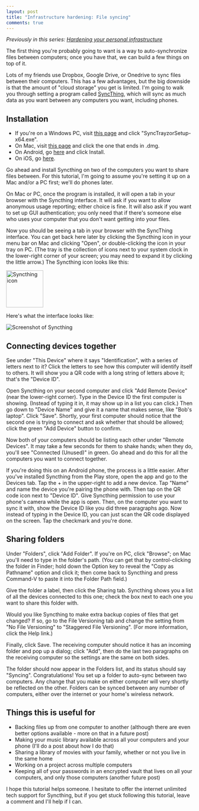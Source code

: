 ```yaml
---
layout: post
title: "Infrastructure hardening: File syncing"
comments: true
---
```


_Previously in this series: [Hardening your personal infrastructure](/blog/2021/07/19/Hardening-your-personal-infrastructure.html)_

The first thing you're probably going to want is a way to auto-synchronize files between computers; once you have that, we can build a few things on top of it.

<!-- cut -->

Lots of my friends use Dropbox, Google Drive, or Onedrive to sync files between their computers. This has a few advantages, but the big downside is that the amount of "cloud storage" you get is limited. I'm going to walk you through setting a program called [SyncThing](https://syncthing.net/), which will sync as much data as you want between any computers you want, including phones.

## Installation

- If you're on a Windows PC, visit [this page](https://github.com/canton7/SyncTrayzor/releases/latest) and click "SyncTrayzorSetup-x64.exe".
- On Mac, visit [this page](https://github.com/syncthing/syncthing-macos/releases/latest) and click the one that ends in .dmg.
- On Android, go [here](https://play.google.com/store/apps/details?id=com.nutomic.syncthingandroid) and click Install.
- On iOS, go [here](https://apps.apple.com/us/app/mobiussync/id1539203216?ign-itsct=apps_box&ign-itscg=30200).

Go ahead and install Syncthing on two of the computers you want to share files between. For this tutorial, I'm going to assume you're setting it up on a Mac and/or a PC first; we'll do phones later. 

On Mac or PC, once the program is installed, it will open a tab in your browser with the Syncthing interface. It will ask if you want to allow anonymous usage reporting; either choice is fine. It will also ask if you want to set up GUI authentication; you only need that if there's someone else who uses your computer that you don't want getting into your files.

Now you should be seeing a tab in your browser with the SyncThing interface. You can get back here later by clicking the Syncthing icon in your menu bar on Mac and clicking "Open", or double-clicking the icon in your tray on PC. (The tray is the collection of icons next to your system clock in the lower-right corner of your screen; you may need to expand it by clicking the little arrow.) The Syncthing icon looks like this:

<img alt="Syncthing icon" src="{{'/assets/2021-07-20/Syncthing-icon.png' | absolute_url }}" width=100 />

Here's what the interface looks like:

<img class="photo" src="{{'/assets/2021-07-20/Syncthing-interface.png' | absolute_url }}" alt='Screenshot of Syncthing' />

## Connecting devices together

See under "This Device" where it says "Identification", with a series of letters next to it? Click the letters to see how this computer will identify itself to others. It will show you a QR code with a long string of letters above it; that's the "Device ID".

Open Syncthing on your second computer and click "Add Remote Device" (near the lower-right corner). Type in the Device ID the first computer is showing. (Instead of typing it in, it may show up in a list you can click.) Then go down to "Device Name" and give it a name that makes sense, like "Bob's laptop". Click "Save". Shortly, your first computer should notice that the second one is trying to connect and ask whether that should be allowed; click the green "Add Device" button to confirm. 

Now both of your computers should be listing each other under "Remote Devices". It may take a few seconds for them to shake hands; when they do, you'll see "Connected (Unused)" in green. Go ahead and do this for all the computers you want to connect together.

If you're doing this on an Android phone, the process is a little easier. After you've installed Syncthing from the Play store, open the app and go to the Devices tab. Tap the + in the upper-right to add a new device. Tap "Name" and name the device you're pairing the phone with. Then tap on the QR code icon next to "Device ID". Give Syncthing permission to use your phone's camera while the app is open. Then, on the computer you want to sync it with, show the Device ID like you did three paragraphs ago. Now instead of typing in the Device ID, you can just scan the QR code displayed on the screen. Tap the checkmark and you're done.

## Sharing folders

Under "Folders", click "Add Folder". If you're on PC, click "Browse"; on Mac you'll need to type in the folder's path. (You can get that by control-clicking the folder in Finder; hold down the Option key to reveal the "Copy as Pathname" option and click it; then come back to Syncthing and press Command-V to paste it into the Folder Path field.)

Give the folder a label, then click the Sharing tab. Syncthing shows you a list of all the devices connected to this one; check the box next to each one you want to share this folder with.

Would you like Syncthing to make extra backup copies of files that get changed? If so, go to the File Versioning tab and change the setting from "No File Versioning" to "Staggered File Versioning". (For more information, click the Help link.)

Finally, click Save. The receiving computer should notice it has an incoming folder and pop up a dialog; click "Add", then do the last two paragraphs on the receiving computer so the settings are the same on both sides.

The folder should now appear in the Folders list, and its status should say "Syncing". Congratulations! You set up a folder to auto-sync between two computers. Any change that you make on either computer will very shortly be reflected on the other. Folders can be synced between any number of computers, either over the internet or your home's wireless network.

## Things this is useful for

- Backing files up from one computer to another (although there are even better options available - more on that in a future post)
- Making your music library available across all your computers and your phone (I'll do a post about how I do that)
- Sharing a library of movies with your family, whether or not you live in the same home
- Working on a project across multiple computers
- Keeping all of your passwords in an encrypted vault that lives on all your computers, and only those computers (another future post)

I hope this tutorial helps someone. I hesitate to offer the internet unlimited tech support for Syncthing, but if you get stuck following this tutorial, leave a comment and I'll help if I can.
